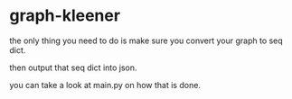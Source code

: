 # graph-kleener

the only thing you need to do is make sure you convert your graph to seq dict.

then output that seq dict into json.

you can take a look at main.py on how that is done.

